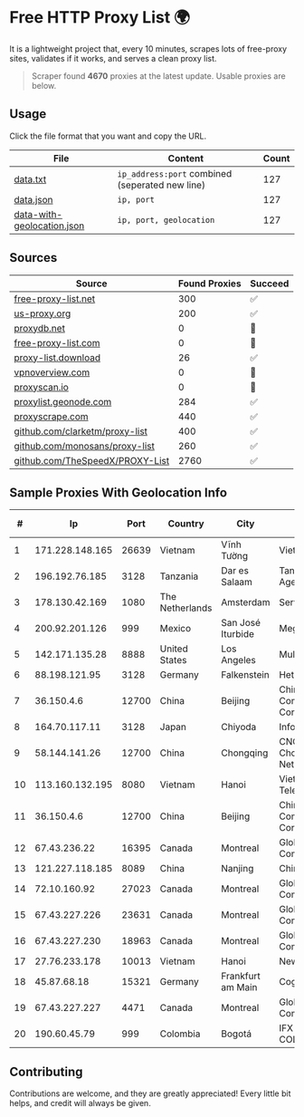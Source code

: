 
# Free HTTP Proxy List 🌍

It is a lightweight project that, every 10 minutes, scrapes lots of free-proxy sites, validates if it works, and serves a clean proxy list.


> Scraper found **4670** proxies at the latest update. Usable proxies are below.

## Usage

Click the file format that you want and copy the URL.


|File|Content|Count|
|----|-------|-----|
|[data.txt](https://raw.githubusercontent.com/themiralay/Proxy-List-World/master/data.txt)|`ip_address:port` combined (seperated new line)|127|
|[data.json](https://raw.githubusercontent.com/themiralay/Proxy-List-World/master/data.json)|`ip, port`|127|
|[data-with-geolocation.json](https://raw.githubusercontent.com/themiralay/Proxy-List-World/master/data-with-geolocation.json)|`ip, port, geolocation`|127|

## Sources

|Source|Found Proxies|Succeed|
|------|-------------|-------|
|[free-proxy-list.net](https://free-proxy-list.net)|300|✅|
|[us-proxy.org](https://www.us-proxy.org)|200|✅|
|[proxydb.net](http://proxydb.net)|0|🚫|
|[free-proxy-list.com](https://free-proxy-list.com/?page=&port=&type%5B%5D=http&type%5B%5D=https&up_time=0&search=Search)|0|🚫|
|[proxy-list.download](https://www.proxy-list.download/HTTP)|26|✅|
|[vpnoverview.com](https://vpnoverview.com/privacy/anonymous-browsing/free-proxy-servers)|0|🚫|
|[proxyscan.io](https://www.proxyscan.io)|0|🚫|
|[proxylist.geonode.com](https://proxylist.geonode.com/api/proxy-list?limit=300&page=1&sort_by=lastChecked&sort_type=desc&protocols=http,https)|284|✅|
|[proxyscrape.com](https://api.proxyscrape.com/v2/?request=displayproxies&protocol=http&timeout=10000&country=all&ssl=all&anonymity=all)|440|✅|
|[github.com/clarketm/proxy-list](https://raw.githubusercontent.com/clarketm/proxy-list/master/proxy-list-raw.txt)|400|✅|
|[github.com/monosans/proxy-list](https://raw.githubusercontent.com/monosans/proxy-list/main/proxies/http.txt)|260|✅|
|[github.com/TheSpeedX/PROXY-List](https://raw.githubusercontent.com/TheSpeedX/PROXY-List/master/http.txt)|2760|✅|


## Sample Proxies With Geolocation Info

|#|Ip|Port|Country|City|Internet Service Provider|
|-|--|----|-------|----|-------------------------|
|1|171.228.148.165|26639|Vietnam|Vĩnh Tường|Viettel Corporation|
|2|196.192.76.185|3128|Tanzania|Dar es Salaam|Tanzania e-Government Agency|
|3|178.130.42.169|1080|The Netherlands|Amsterdam|Servers Tech Fzco|
|4|200.92.201.126|999|Mexico|San José Iturbide|Mega Cable, S.A. de C.V.|
|5|142.171.135.28|8888|United States|Los Angeles|Multacom Corporation|
|6|88.198.121.95|3128|Germany|Falkenstein|Hetzner Online GmbH|
|7|36.150.4.6|12700|China|Beijing|China Mobile Communications Corporation|
|8|164.70.117.11|3128|Japan|Chiyoda|InfoSphere|
|9|58.144.141.26|12700|China|Chongqing|CNC Group CHINA169 Chongqing Province Network|
|10|113.160.132.195|8080|Vietnam|Hanoi|VietNam Post and Telecom Corporation|
|11|36.150.4.6|12700|China|Beijing|China Mobile Communications Corporation|
|12|67.43.236.22|16395|Canada|Montreal|GloboTech Communications|
|13|121.227.118.185|8089|China|Nanjing|China Telecom|
|14|72.10.160.92|27023|Canada|Montreal|GloboTech Communications|
|15|67.43.227.226|23631|Canada|Montreal|GloboTech Communications|
|16|67.43.227.230|18963|Canada|Montreal|GloboTech Communications|
|17|27.76.233.178|10013|Vietnam|Hanoi|Newass2011xDSLHCMC|
|18|45.87.68.18|15321|Germany|Frankfurt am Main|Cogent Communications|
|19|67.43.227.227|4471|Canada|Montreal|GloboTech Communications|
|20|190.60.45.79|999|Colombia|Bogotá|IFX NETWORKS COLOMBIA|



## Contributing

Contributions are welcome, and they are greatly appreciated! Every
little bit helps, and credit will always be given.

